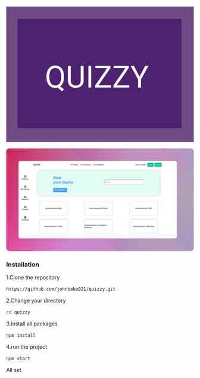 <p  align="center"><img src="https://github.com/johnbabu021/quizzy/blob/master/public/mainIcon.svg"/></p>

<img    src="https://github.com/johnbabu021/quizzy/blob/master/public/Frame%202.png"/>











### Installation
1.Clone the repository

```bash
https://github.com/johnbabu021/quizzy.git
```
2.Change   your directory
```bash
cd quizzy
```
3.Install all packages
```bash
npm install
```
4.run the project

```bash     
npm start
```


All set

